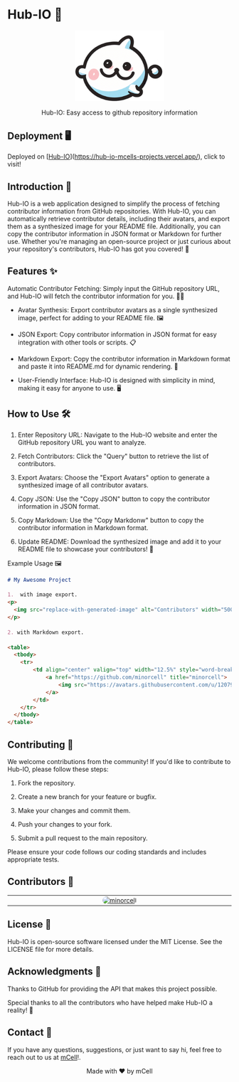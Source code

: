 # Hub-IO 🌟

<p align="center"> <img src="./public/io-logo.png" alt="Hub-IO Logo" width="200" /> <div align="center">Hub-IO: Easy access to github repository information</div> </p>

## Deployment 🖥️

Deployed on [[Hub-IO](https://hub-io-kappa.vercel.app/)](https://hub-io-mcells-projects.vercel.app/), click to visit!

## Introduction 🚀

Hub-IO is a web application designed to simplify the process of fetching contributor information from GitHub repositories. With Hub-IO, you can automatically retrieve contributor details, including their avatars, and export them as a synthesized image for your README file. Additionally, you can copy the contributor information in JSON format or Markdown for further use. Whether you're managing an open-source project or just curious about your repository's contributors, Hub-IO has got you covered! 🎉

## Features ✨

Automatic Contributor Fetching: Simply input the GitHub repository URL, and Hub-IO will fetch the contributor information for you. 🕵️‍♂️

- Avatar Synthesis: Export contributor avatars as a single synthesized image, perfect for adding to your README file. 🖼️

- JSON Export: Copy contributor information in JSON format for easy integration with other tools or scripts. 📋

- Markdown Export: Copy the contributor information in Markdown format and paste it into README.md for dynamic rendering. 👾

- User-Friendly Interface: Hub-IO is designed with simplicity in mind, making it easy for anyone to use. 🖥️

## How to Use 🛠️

1. Enter Repository URL: Navigate to the Hub-IO website and enter the GitHub repository URL you want to analyze.

2. Fetch Contributors: Click the "Query" button to retrieve the list of contributors.

3. Export Avatars: Choose the "Export Avatars" option to generate a synthesized image of all contributor avatars.

4. Copy JSON: Use the "Copy JSON" button to copy the contributor information in JSON format.

5. Copy Markdown: Use the "Copy Markdonw" button to copy the contributor information in Markdown format.

6. Update README: Download the synthesized image and add it to your README file to showcase your contributors! 📄

Example Usage 🖼️

```markdown
# My Awesome Project

1.  with image export.
<p>
  <img src="replace-with-generated-image" alt="Contributors" width="500" />
</p>

2. with Markdown export.

<table>
  <tbody>
    <tr>
        <td align="center" valign="top" width="12.5%" style="word-break: break-word; white-space: normal;">
            <a href="https://github.com/minorcell" title="minorcell">
                <img src="https://avatars.githubusercontent.com/u/120795714?v=4" width="100px;" alt="minorcell" style="border-radius: 9999px;" />
            </a>
        </td>
    </tr>
  </tbody>
</table>
```

## Contributing 🤝

We welcome contributions from the community! If you'd like to contribute to Hub-IO, please follow these steps:

1. Fork the repository.

2. Create a new branch for your feature or bugfix.

3. Make your changes and commit them.

4. Push your changes to your fork.

5. Submit a pull request to the main repository.

Please ensure your code follows our coding standards and includes appropriate tests.

## Contributors 🥰

<table>
  <tbody>
    <tr><td align="center" valign="top" width="12.5%" style="word-break: break-word; white-space: normal;"><a href="https://github.com/minorcell" title="minorcell"><img src="https://avatars.githubusercontent.com/u/120795714?v=4" width="100px;" alt="minorcell" style="border-radius: 9999px;" /></a></td>
    </tr>

  </tbody>
</table>

## License 📜

Hub-IO is open-source software licensed under the MIT License. See the LICENSE file for more details.

## Acknowledgments 🙏

Thanks to GitHub for providing the API that makes this project possible.

Special thanks to all the contributors who have helped make Hub-IO a reality! 🌟

## Contact 📧

If you have any questions, suggestions, or just want to say hi, feel free to reach out to us at [mCell](mailto:minorcell6789@gmail.com)!.

<p align="center"> Made with ❤️ by mCell </p>
